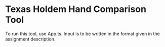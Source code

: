 # Texas Holdem Hand Comparison Tool

To run this tool, use App.ts.
Input is to be written in the format given in the assignment description.